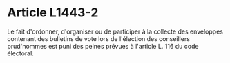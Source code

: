 # Article L1443-2

Le fait d'ordonner, d'organiser ou de participer à la collecte des enveloppes contenant des bulletins de vote lors de l'élection des conseillers prud'hommes est puni des peines prévues à l'article L. 116 du code électoral.